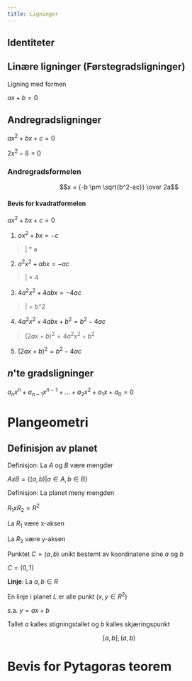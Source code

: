 ```yaml
---
title: Ligninger
---
```

## Identiteter
## Linære ligninger (Førstegradsligninger)
Ligning med formen

$ax+b=0$
## Andregradsligninger
$ax^2 + bx + c = 0$

$2x^2 - 8 = 0$

### Andregradsformelen
$$x = {-b \pm \sqrt{b^2-ac}} \over 2a$$

#### Bevis for kvadratformelen
$ax^2 + bx + c = 0$
1. $ax^2 + bx = -c$

> | * a

2. $a^2x^2 + abx = -ac$

> | * 4

3. $4a^2x^2 + 4abx = -4ac$

> | + b^2

4. $4a^2x^2 + 4abx + b^2 = b^2 - 4ac$

> $(2ax + b)^2 = 4a^2x^2 + b^2$

5. $(2ax + b)^2 = b^2 - 4ac$

## _n_'te gradsligninger
$a_nx^n + a_{n-1}x^{n-1} + ... + a_2x^2 + a_1x + a_0 = 0$

# Plangeometri
## Definisjon av planet
Definisjon: La $A$ og $B$ være mengder

$AxB=\{(a,b) | a \in A, b \in B\}$

Definisjon: La planet meny mengden 

$R_1xR_2=R^2$

La $R_1$ være x-aksen

La $R_2$ være y-aksen

Punktet $C = (a,b)$ unikt bestemt av koordinatene sine $a$ og $b$

$C = (0, 1)$

**Linje**: La $a,b \in R$

En linje i planet $L$ er alle punkt $(x,y \in R^2)$

s.a. $y = ax + b$

Tallet $a$ kalles stigningstallet og $b$ kalles skjæringspunkt

$$[a,b], (a,b)$$

# Bevis for Pytagoras teorem

